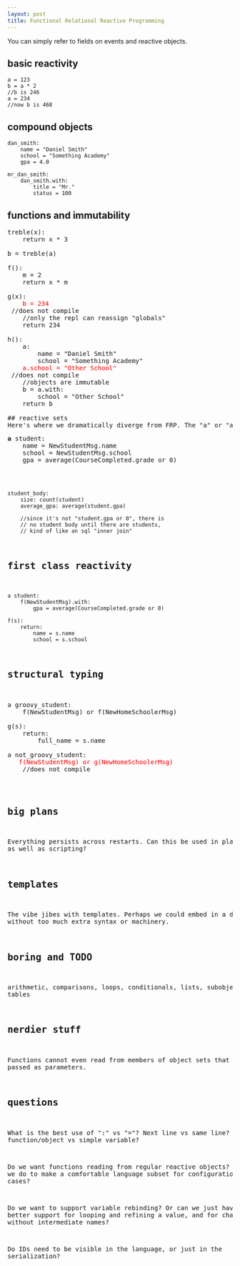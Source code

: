```yaml
---
layout: post
title: Functional Relational Reactive Programming
---
```

You can simply refer to fields on events and reactive objects.

## basic reactivity
    a = 123
    b = a * 2
    //b is 246
    a = 234
    //now b is 468

## compound objects
    dan_smith:
        name = "Daniel Smith"
        school = "Something Academy"
        gpa = 4.0

    mr_dan_smith:
        dan_smith.with:
            title = "Mr."
            status = 100

## functions and immutability
<pre>
treble(x):
    return x * 3

b = treble(a)

f():
    m = 2
    return x * m

g(x):
<div style="color:red">    b = 234</div> //does not compile
    //only the repl can reassign "globals"
    return 234

h():
    a:
        name = "Daniel Smith"
        school = "Something Academy"
<div style="color:red">    a.school = "Other School"</div> //does not compile
    //objects are immutable
    b = a.with:
        school = "Other School"
    return b

## reactive sets
Here's where we dramatically diverge from FRP. The "a" or "an" prefix defines a reactive set.
<pre>
<b>a</b> student:
    name = NewStudentMsg.name
    school = NewStudentMsg.school
    gpa = average(CourseCompleted.grade or 0)
</pre>

    student_body:
        size: count(student)
        average_gpa: average(student.gpa)

        //since it's not "student.gpa or 0", there is
        // no student body until there are students,
        // kind of like an sql "inner join"
    

## first class reactivity
    a student:
        f(NewStudentMsg).with:
            gpa = average(CourseCompleted.grade or 0)

    f(s):
        return:
            name = s.name
            school = s.school

## structural typing
<pre>
a groovy_student:
    f(NewStudentMsg) or f(NewHomeSchoolerMsg)

g(s):
    return:
        full_name = s.name

a not_groovy_student:
<div style="color:red">   f(NewStudentMsg) or g(NewHomeSchoolerMsg)</div>    //does not compile
</pre>

## big plans

Everything persists across restarts. Can this be used in place of SQL as well as scripting?

## templates

The vibe jibes with templates. Perhaps we could embed in a document without too much extra syntax or machinery.

## boring and TODO

arithmetic, comparisons, loops, conditionals, lists, subobjects, hash tables

## nerdier stuff

Functions cannot even read from members of object sets that are not passed as parameters.

## questions

What is the best use of ":" vs "="? Next line vs same line? Or function/object vs simple variable?

Do we want functions reading from regular reactive objects? What can we do to make a comfortable language subset for configuration use cases?

Do we want to support variable rebinding? Or can we just have a better support for looping and refining a value, and for chaining steps without intermediate names?

Do IDs need to be visible in the language, or just in the serialization?